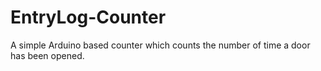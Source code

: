 # EntryLog-Counter
A simple Arduino based counter which counts the number of time a door has been opened.
